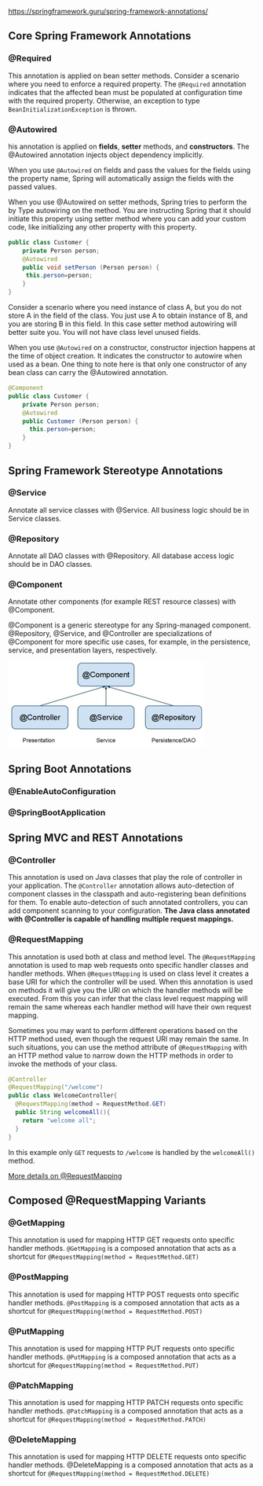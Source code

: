 https://springframework.guru/spring-framework-annotations/

## Core Spring Framework Annotations

### @Required

This annotation is applied on bean setter methods. 
Consider a scenario where you need to enforce a required property. 
The `@Required` annotation indicates that the affected bean must be populated 
at configuration time with the required property. 
Otherwise, an exception to type `BeanInitializationException` is thrown.

### @Autowired

his annotation is applied on **fields**, **setter** methods, and **constructors**. The @Autowired annotation injects object dependency implicitly.

When you use `@Autowired` on fields and pass the values for the fields using the property name, 
Spring will automatically assign the fields with the passed values.

When you use @Autowired on setter methods, Spring tries to perform the by 
Type autowiring on the method. You are instructing Spring that it should 
initiate this property using setter method where you can add your custom code, 
like initializing any other property with this property.

```java
public class Customer {                                                                                         
    private Person person;
    @Autowired                                                                                                      
    public void setPerson (Person person) {
     this.person=person;
    }
}
```

Consider a scenario where you need instance of class A, but you do not 
store A in the field of the class. You just use A to obtain instance of B, 
and you are storing B in this field. In this case setter method autowiring 
will better suite you. You will not have class level unused fields.

When you use `@Autowired` on a constructor, constructor injection happens at 
the time of object creation. It indicates the constructor to autowire when 
used as a bean. One thing to note here is that only one constructor of any 
bean class can carry the @Autowired annotation.

```java
@Component
public class Customer {
    private Person person;
    @Autowired
    public Customer (Person person) {          
      this.person=person;
    }
}
```

## Spring Framework Stereotype Annotations

### @Service

Annotate all service classes with @Service. All  business logic should be in Service classes.

### @Repository

Annotate all DAO classes with @Repository. All database access logic should be in DAO classes.

### @Component

Annotate other components (for example REST resource classes) with @Component.

@Component is a generic stereotype for any Spring-managed component.
@Repository, @Service, and @Controller are specializations of @Component for more specific use cases,
for example, in the persistence, service, and presentation layers, respectively.

![img.png](img.png)

## Spring Boot Annotations

### @EnableAutoConfiguration

### @SpringBootApplication

## Spring MVC and REST Annotations

### @Controller

This annotation is used on Java classes that play the role of controller 
in your application. The `@Controller` annotation allows auto-detection of 
component classes in the classpath and auto-registering bean definitions for 
them. To enable auto-detection of such annotated controllers, 
you can add component scanning to your configuration. 
**The Java class annotated with @Controller is capable of handling multiple 
request mappings.**

### @RequestMapping

This annotation is used both at class and method level. 
The `@RequestMapping` annotation is used to map web requests onto specific 
handler classes and handler methods. When `@RequestMapping` is used on class 
level it creates a base URI for which the controller will be used. When 
this annotation is used on methods it will give you the URI on which the 
handler methods will be executed. From this you can infer that the class 
level request mapping will remain the same whereas each handler method will 
have their own request mapping.

Sometimes you may want to perform different operations based on the HTTP method used, 
even though the request URI may remain the same. In such situations, 
you can use the method attribute of `@RequestMapping` with an HTTP method 
value to narrow down the HTTP methods in order to invoke the methods of 
your class.

```java
@Controller
@RequestMapping("/welcome")
public class WelcomeController{
  @RequestMapping(method = RequestMethod.GET)
  public String welcomeAll(){
    return "welcome all";
  }  
}
```

In this example only `GET` requests to `/welcome` is handled by the `welcomeAll()` method.

[More details on @RequestMapping](https://springframework.guru/spring-requestmapping-annotation/)

## Composed @RequestMapping Variants

### @GetMapping

This annotation is used for mapping HTTP GET requests onto specific 
handler methods. `@GetMapping` is a composed annotation that acts as a 
shortcut for `@RequestMapping(method = RequestMethod.GET)`

### @PostMapping

This annotation is used for mapping HTTP POST requests onto specific handler methods. 
`@PostMapping` is a composed annotation that acts as a shortcut for 
`@RequestMapping(method = RequestMethod.POST)`

### @PutMapping

This annotation is used for mapping HTTP PUT requests onto specific handler 
methods. `@PutMapping` is a composed annotation that acts as a shortcut for 
`@RequestMapping(method = RequestMethod.PUT)`

### @PatchMapping

This annotation is used for mapping HTTP PATCH requests onto specific 
handler methods. `@PatchMapping` is a composed annotation that acts as a 
shortcut for `@RequestMapping(method = RequestMethod.PATCH)`

### @DeleteMapping

This annotation is used for mapping HTTP DELETE requests onto specific 
handler methods. @DeleteMapping is a composed annotation that acts as a 
shortcut for `@RequestMapping(method = RequestMethod.DELETE)`

